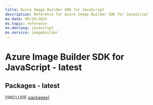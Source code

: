 ```yaml
---
title: Azure Image Builder SDK for JavaScript
description: Reference for Azure Image Builder SDK for JavaScript
ms.date: 09/26/2025
ms.topic: reference
ms.devlang: javascript
ms.service: imagebuilder
---
```

# Azure Image Builder SDK for JavaScript - latest
## Packages - latest
[!INCLUDE [packages](image-builder-index.md)]